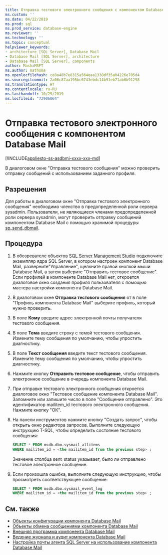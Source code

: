 ```yaml
---
title: Отправка тестового электронного сообщения с компонентом Database Mail | Документация Майкрософт
ms.custom: ''
ms.date: 04/22/2019
ms.prod: sql
ms.prod_service: database-engine
ms.reviewer: ''
ms.technology: ''
ms.topic: conceptual
helpviewer_keywords:
- architecture [SQL Server], Database Mail
- Database Mail [SQL Server], architecture
- Database Mail [SQL Server], components
author: MashaMSFT
ms.author: mathoma
ms.openlocfilehash: ce8a48b7e8315a564eaa1338df35a04226e705d4
ms.sourcegitcommit: 2a06c87aa195bc6743ebdc14b91eb71ab6b91298
ms.translationtype: HT
ms.contentlocale: ru-RU
ms.lasthandoff: 10/25/2019
ms.locfileid: "72906064"
---
```

# <a name="send-a-test-email-with-database-mail"></a>Отправка тестового электронного сообщения с компонентом Database Mail  
[!INCLUDE[appliesto-ss-asdbmi-xxxx-xxx-md](../../includes/appliesto-ss-asdbmi-xxxx-xxx-md.md)]

В диалоговом окне "Отправка тестового сообщения" можно проверить отправку сообщений с использованием заданного профиля.

## <a name="permissions"></a>Разрешения

Для работы в диалоговом окне "Отправка тестового электронного сообщения" необходимо членство в предопределенной роли сервера sysadmin. Пользователи, не являющиеся членами предопределенной роли сервера sysadmin, могут проверить отправку сообщений компонентом Database Mail с помощью хранимой процедуры [sp_send_dbmail](../system-stored-procedures/sp-send-dbmail-transact-sql.md).

## <a name="procedure"></a>Процедура

1. В обозревателе объектов [SQL Server Management Studio](../../ssms/download-sql-server-management-studio-ssms.md) подключите экземпляр ядра SQL Server, в котором настроен компонент Database Mail, разверните"Управление", щелкните правой кнопкой мыши Database Mail, а затем выберите "Отправить тестовое сообщение". Если профилей в компоненте Database Mail нет, откроется диалоговое окно создания профиля пользователя с помощью мастера настройки компонента Database Mail.
1. В диалоговом окне **Отправка тестового сообщения** от <instance name> в поле "Профиль компонента Database Mail" выберите профиль, который нужно проверить.
1. В поле **Кому** введите адрес электронной почты получателя тестового сообщения.
1. В поле **Тема** введите строку с темой тестового сообщения. Измените тему сообщения по умолчанию, чтобы упростить диагностику.
1. В поле **Текст сообщения** введите текст тестового сообщения. Измените тему сообщения по умолчанию, чтобы упростить диагностику.
1. Нажмите кнопку **Отправить тестовое сообщение**, чтобы отправить электронное сообщение в очередь компонента Database Mail.
1. При отправке тестового электронного сообщения откроется диалоговое окно "Тестовое сообщение компонента Database Mail". Запомните или запишите число в поле "Сообщение отправлено". Это идентификатор mailitem_id тестового электронного сообщения. Нажмите кнопку "ОК".
1. На панели инструментов нажмите кнопку "Создать запрос", чтобы открыть окно редактора запросов. Выполните следующую инструкцию T-SQL, чтобы определить состояние тестового сообщения:

    ```sql
    SELECT * FROM msdb.dbo.sysmail_allitems 
    WHERE mailitem_id = <the mailitem_id from the previous step> ;
    ```

    Значение столбца sent_status указывает, было ли отправлено тестовое электронное сообщение.

1. Если произошла ошибка, выполните следующую инструкцию, чтобы просмотреть соответствующее сообщение:

    ```sql
    SELECT * FROM msdb.dbo.sysmail_event_log 
    WHERE mailitem_id = <the mailitem_id from the previous step> ;
    ```


##  <a name="RelatedContent"></a> См. также 
  
-   [Объекты конфигурации компонента Database Mail](../../relational-databases/database-mail/database-mail-configuration-objects.md)
-   [Объекты обмена сообщениями компонента Database Mail](../../relational-databases/database-mail/database-mail-messaging-objects.md)
-   [Внешняя программа компонента Database Mail](../../relational-databases/database-mail/database-mail-external-program.md)
-   [Ведение журнала и аудит компонента Database Mail](../../relational-databases/database-mail/database-mail-log-and-audits.md)
-   [Настройка почты агента SQL Server на использование компонента Database Mail](../../relational-databases/database-mail/configure-sql-server-agent-mail-to-use-database-mail.md)
  
  
